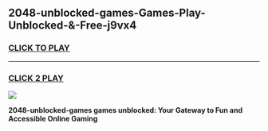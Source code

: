 
## 2048-unblocked-games-Games-Play-Unblocked-&-Free-j9vx4
<h3>
<a href="https://premium76.site?title=2048-unblocked-games&ref=24A">CLICK TO PLAY</a></h3>
<hr>

<h3>
<a href="https://premium76.site?title=2048-unblocked-games&ref=24A">CLICK 2 PLAY</a>
  
</h3>

<a href="https://premium76.site?title=2048-unblocked-games&ref=24A"><img src="https://clearcache.store/games.png"></a>


**2048-unblocked-games games unblocked: Your Gateway to Fun and Accessible Online Gaming**
